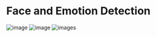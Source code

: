 # Face and Emotion Detection
![image](https://user-images.githubusercontent.com/94388365/173213730-8f6a8ee8-a502-40eb-825f-0f9172c593ee.png) ![image](https://user-images.githubusercontent.com/94388365/173213718-32d1fd5e-15d2-461d-be87-9131577f6f0a.png)
![images](https://user-images.githubusercontent.com/94388365/178157119-2f357c46-aaaa-4f2b-accc-692587e1ee03.jpg)
